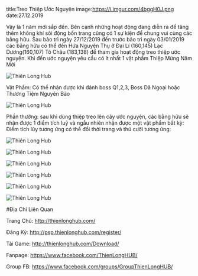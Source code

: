 title:Treo Thiệp Ước Nguyện
image:https://i.imgur.com/4bggH0J.png
date:27.12.2019

Vậy là 1 năm mới sắp đến.
Bên cạnh những hoạt động đang diễn ra để tăng thêm không khí sôi động bổn trang cũng có 1 sự kiện  để chung vui cùng các bằng hữu.
Sau bảo trì ngày 27/12/2019 đến trước bảo trì ngày 03/01/2019 các bằng hữu có thể đến Hứa Nguyện Thụ ở Đại Lí (160,145) Lạc Dương(160,107) Tô Châu (183,138) để tham gia hoạt động treo thiệp ước nguyện.
Khi đến ước nguyện yêu cầu có ít nhất 1 vật phẩm Thiệp Mừng Năm Mới

![Thiên Long Hub](https://i.imgur.com/4bggH0J.png)

Vật Phẩm: Có thể nhận được khi đánh boss Q1,2,3, Boss Dã Ngoại hoặc Thương Tiệm Nguyên Bảo

![Thiên Long Hub](https://i.imgur.com/CPiOSTD.png)

Phần thưởng: sau khi dùng thiệp treo lên cây ước nguyện, các bằng hữu sẽ nhận được 1 điểm tích luỹ và ngẫu nhiên nhận được một vật phẩm bất kỳ:
Điểm tích lũy tương ứng có thể đổi thời trang và thú cưỡi tương ứng:

![Thiên Long Hub](https://i.imgur.com/uNd9AFU.png)

![Thiên Long Hub](https://i.imgur.com/IVwL7Tt.png)

![Thiên Long Hub](https://i.imgur.com/xpAUyWn.png)

![Thiên Long Hub](https://i.imgur.com/d5sWmcL.png)

![Thiên Long Hub](https://i.imgur.com/MX2jMwp.png)

![Thiên Long Hub](https://i.imgur.com/xyBgn9K.png)


#Địa Chỉ Liên Quan

Trang Chủ: http://thienlonghub.com/

Đăng Ký: http://psp.thienlonghub.com/register/

Tải Game: http://thienlonghub.com/Download/

Fanpage: https://www.facebook.com/ThienLongHUB/

Group FB: https://www.facebook.com/groups/GroupThienLongHUB/
